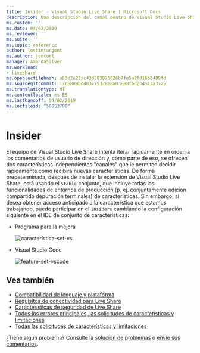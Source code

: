 ```yaml
---
title: Insider - Visual Studio Live Share | Microsoft Docs
description: Una descripción del canal dentro de Visual Studio Live Share 'Insiders'.
ms.custom: ''
ms.date: 04/02/2019
ms.reviewer: ''
ms.suite: ''
ms.topic: reference
author: lostintangent
ms.author: joncart
manager: AmandaSilver
ms.workload:
- liveshare
ms.openlocfilehash: a63e2e22ac43d283876626b7fe5a2f016b5489fd
ms.sourcegitcommit: 1706889dd48377932868a03e88fbd2b4512a3729
ms.translationtype: MT
ms.contentlocale: es-ES
ms.lasthandoff: 04/02/2019
ms.locfileid: "58853790"
---
```

<!--
Copyright © Microsoft Corporation
All rights reserved.
Creative Commons Attribution 4.0 License (International): https://creativecommons.org/licenses/by/4.0/legalcode
-->

# <a name="insiders"></a>Insider

El equipo de Visual Studio Live Share intenta iterar rápidamente en orden a los comentarios de usuario de dirección y, como parte de eso, se ofrecen dos características independientes "canales" que le permiten decidir rápidamente cómo recibirá nuevas características. De forma predeterminada, después de instalar la extensión de Visual Studio Live Share, está usando el `Stable` conjunto, que incluye todas las funcionalidades de entornos de producción (p. ej. conjuntamente edición compartido depuración terminales) de características. Sin embargo, si desea obtener acceso anticipado a la característica que estamos trabajando, puede participar en el `Insiders` cambiando la configuración siguiente en el IDE de conjunto de características:

* Programa para la mejora

    ![característica-set-vs](../media/feature-set-vs.png)

* Visual Studio Code 

    ![feature-set-vscode](../media/feature-set-vscode.png)

## <a name="see-also"></a>Vea también

- [Compatibilidad de lenguaje y plataforma](platform-support.md)
- [Requisitos de conectividad para Live Share](connectivity.md)
- [Características de seguridad de Live Share](security.md)
- [Todos los errores principales, las solicitudes de características y limitaciones](https://aka.ms/vsls-issues)
- [Todas las solicitudes de características y limitaciones](https://aka.ms/vsls-feature-requests)

¿Tiene algún problema? Consulte la [solución de problemas](../troubleshooting.md) o [envíe sus comentarios](../support.md).

